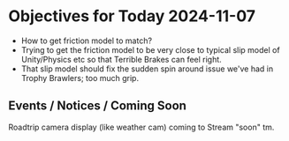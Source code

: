 # Objectives for Today 2024-11-07

- How to get friction model to match?
- Trying to get the friction model to be very close to typical slip model of Unity/Physics etc so that Terrible Brakes can feel right.
- That slip model should fix the sudden spin around issue we've had in Trophy Brawlers; too much grip.

## Events / Notices / Coming Soon

Roadtrip camera display (like weather cam) coming to Stream "soon" tm.
